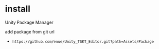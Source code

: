 # install

Unity Package Manager

add package from git url

+ `https://github.com/enue/Unity_TSKT_Editor.git?path=Assets/Package`
